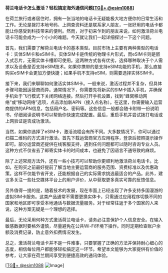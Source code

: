 **荷兰电话卡怎么激活？轻松搞定海外通信问题[[TG💪+ @esim1088](https://t.me/s/esim1088)]**

在荷兰旅行或者居住时，拥有一张当地的电话卡无疑能极大地方便你的日常生活和工作。无论是拨打本地号码、上网查资料还是联系家人朋友，一张好用的电话卡都能让你感受到科技带来的便利。然而，对于初来乍到的朋友来说，如何激活荷兰电话卡可能会成为一个小小的难题。今天就让我们一起详细探讨一下这个问题。

首先，我们需要了解荷兰电话卡的基本类型。目前市场上主要有两种类型的电话卡：实体SIM卡和eSIM卡。实体SIM卡是传统的物理卡片形式，而eSIM卡则是嵌入式芯片，无需实体卡槽即可使用。这两种方式各有优劣，选择哪种取决于个人需求以及设备是否支持eSIM技术。如果你携带的是支持eSIM功能的手机，那么直接购买eSIM卡会更加方便快捷；如果手机不支持eSIM，则需要选择实体SIM卡。

接下来，我们来聊聊如何激活实体SIM卡。一般来说，激活过程并不复杂，但具体步骤可能因运营商而异。通常情况下，你需要先将新买的SIM卡插入手机，并确保手机处于飞行模式下关闭网络连接。然后打开手机设置，找到“蜂窝移动网络”或“移动网络”选项，点击添加新APN（接入点名称）。在这里，你需要输入运营商提供的APN信息，包括用户名、密码等。这些信息一般都会随卡附带一份说明书，仔细阅读说明书可以帮助你快速完成配置。最后，重启手机并尝试拨打电话或上网验证是否成功激活。

当然，如果你选择了eSIM卡，激活流程会有所不同。大多数情况下，你可以通过扫描二维码的方式进行激活。首先下载运营商官方应用程序，登录后按照提示操作即可。部分运营商还提供在线客服支持，遇到任何问题都可以随时咨询专业人员。这种方式不仅省去了邮寄实体卡的时间成本，也避免了因语言不通导致的麻烦。

除了上述常规方法外，还有一些小技巧可以帮助你更顺利地激活荷兰电话卡。比如，在购买之前最好提前了解当地主要运营商的服务范围、资费标准以及优惠政策。这样不仅能节省开支，还能根据自己的实际需求挑选最适合的产品。此外，建议多关注一些社交媒体平台上的用户评价，从中获取更多真实可靠的反馈信息。

另外值得一提的是，随着技术的发展，现在市面上已经出现了许多支持多国漫游的虚拟SIM卡服务。这类产品通常不需要更换实体卡，只需通过应用程序切换不同的国家和地区即可享受本地通话与数据流量服务。对于经常往返于多个国家的人来说，这种方案无疑是一个理想的选择。

最后，无论采用何种方式激活荷兰电话卡，请务必注意保护个人信息安全。在输入敏感数据时要格外谨慎，尽量避免在公共Wi-Fi环境下操作。同时定期检查账户余额及消费记录，防止意外扣费情况发生。

总之，激活荷兰电话卡并不是一件难事，只要掌握了正确的方法并保持耐心细心的态度，相信每位用户都能够轻松搞定这一环节。希望本文能够为大家提供有价值的参考，让大家在荷兰期间享受到便捷高效的通讯体验。

[[TG💪+ @esim1088](https://t.me/s/esim1088) ![Image](https://i.postimg.cc/4NQfJmqS/Snipaste-2025-05-13-00-14-12.png)]